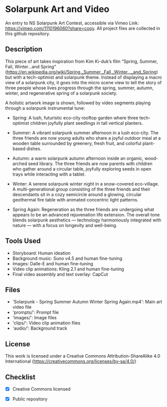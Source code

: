 # Solarpunk Art and Video
An entry to NS Solarpunk Art Contest, accessible via Vimeo Link: https://vimeo.com/1110196060?share=copy. All project files are collected in this github repository.

## Description
This piece of art takes inspiration from Kim Ki-duk’s film “Spring, Summer, Fall, Winter…and Spring” (https://en.wikipedia.org/wiki/Spring,_Summer,_Fall,_Winter..._and_Spring) but with a tech-optimist and solarpunk theme. Instead of displaying a macro view of a solarpunk city, it goes into the micro scene view to tell the story of three people whose lives progress through the spring, summer, autumn, winter, and regenerative spring of a solarpunk society.

A holistic artwork image is shown, followed by video segments playing through a solarpunk instrumental tune:
- Spring: A lush, futuristic eco-city rooftop garden where three tech-optimist children joyfully plant seedlings in tall vertical planters.
  
- Summer: A vibrant solarpunk summer afternoon in a lush eco-city. The three friends are now young adults who share a joyful outdoor meal at a wooden table surrounded by greenery, fresh fruit, and colorful plant-based dishes.
  
- Autumn: a warm solarpunk autumn afternoon inside an organic, wood-arched seed library. The three friends are now parents with children who gather around a circular table, joyfully exploring seeds in open trays while interacting with a tablet.
  
- Winter: A serene solarpunk winter night in a snow-covered eco-village. A multi-generational group consisting of the three friends and their descendants sit in a cozy semicircle around a glowing, circular geothermal fire table with animated concentric light patterns.
  
- Spring Again: Regeneration as the three friends are undergoing what appears to be an advanced rejuvenation life extension. The overall tone blends solarpunk aesthetics — technology harmoniously integrated with nature — with a focus on longevity and well-being.

## Tools Used
- Storyboard: Human ideation
- Background music: Suno v4.5 and human fine-tuning
- Images: Dalle-E and human fine-tuning
- Video clip animations: Kling 2.1 and human fine-tuning
- Final video assembly and text overlay: CapCut

## Files
- 'Solarpunk -  Spring Summer Autumn Winter Spring Again.mp4': Main art video file
- 'prompts/': Prompt file
- 'images/': Image files 
- 'clips/': Video clip animation files
- 'audio/': Background track 

## License
This work is licensed under a Creative Commons Attribution-ShareAlike 4.0 International (https://creativecommons.org/licenses/by-sa/4.0/) 

## Checklist
- [x] Creative Commons licensed
- [x] Public repository

